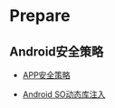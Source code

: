 # Prepare

## Android安全策略

- [APP安全策略](https://www.jianshu.com/p/0eb6df1e9c4d)

- [Android SO动态库注入](https://my.oschina.net/auo/blog/278967)